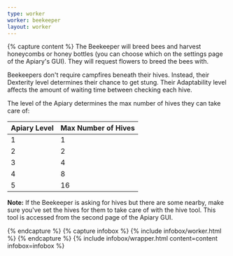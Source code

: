 ```yaml
---
type: worker
worker: beekeeper
layout: worker
---
```

{% capture content %}
The Beekeeper will breed bees and harvest honeycombs or honey bottles (you can choose which on the settings page of the Apiary's GUI). They will request flowers to breed the bees with.

Beekeepers don't require campfires beneath their hives. Instead, their Dexterity level determines their chance to get stung. Their Adaptability level affects the amount of waiting time between checking each hive.

The level of the Apiary determines the max number of hives they can take care of:

| Apiary Level | Max Number of Hives |
| ------------ | ------------------- |
| 1            | 1                   |
| 2            | 2                   |
| 3            | 4                   |
| 4            | 8                   |
| 5            | 16                  |

**Note:** If the Beekeeper is asking for hives but there are some nearby, make sure you've set the hives for them to take care of with the hive tool. This tool is accessed from the second page of the Apiary GUI.

{% endcapture %}
{% capture infobox %}
{% include infobox/worker.html %}
{% endcapture %}
{% include infobox/wrapper.html content=content infobox=infobox %}